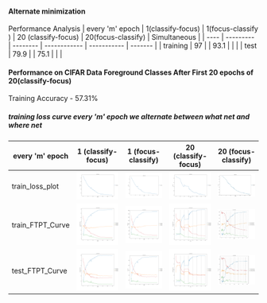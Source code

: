 #### Alternate minimization

Performance Analysis
| every 'm' epoch | 1(classify-focus)  | 1(focus-classify ) | 20 (classify-focus) | 20(focus-classify) | Simultaneous  | 
|  ----           |  ---------         | --------           |  ------------       |  -----------       | -------       |
| training        |  97                |                    |    93.1             |                    |           | 
| test            |      79.9           |                    |     75.1            |                    |           |


#### Performance on CIFAR Data Foreground Classes After First 20 epochs of 20(classify-focus)
Training Accuracy - 57.31% 


##### training loss curve every 'm' epoch we alternate between what net and where net
 | every 'm' epoch   |   1 (classify-focus)  | 1 (focus-classify)  |  20 (classify-focus) | 20 (focus-classify) |
 | ---   |   ------- | --- |---|----|
 | train_loss_plot  |  <img src= ./plots/train_loss_every_1_plot.png width="400">   | <img src= ./plots/where_what_train_loss_every_1_plot.png width="400"> |  <img src= ./plots/train_loss_every_20_plot.png width="400"> | <img src= ./plots/where_what_train_loss_every_20_plot.JPG width="400"> |
 |  train_FTPT_Curve  |  <img src= ./plots/train_analysis_every_1.png width="400">  | <img src= ./plots/where_what_train_analysis_every_1.png width="400">  | <img src= ./plots/train_analysis_every_20.png width="400">  | <img src= ./plots/where_what_train_analysis_every_20.JPG width="400">  |
 |  test_FTPT_Curve   | <img src= ./plots/test_analysis_every_1.png width="400">    | <img src= ./plots/where_what_test_analysis_every_1.png width="400">   |<img src= ./plots/test_analysis_every_20.png width="400">   | <img src= ./plots/where_what_test_analysis_every_20.JPG width="400">   |



